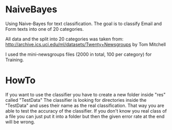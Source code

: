 # NaiveBayes
Using Naive-Bayes for text classification. The goal is to classify Email and Form texts into one of 20 categories.

All data and the split into 20 categories was taken from:
http://archive.ics.uci.edu/ml/datasets/Twenty+Newsgroups
by Tom Mitchell

I used the mini-newsgroups files (2000 in total, 100 per category) for Training.

# HowTo
If you want to use the classifier you have to create a new folder inside "res" called "TestData"
The classifier is looking for directories inside the "TestData" and uses their name as the real classification. 
That way you are able to test the accuracy of the classifier.
If you don't know you real class of a file you can just put it into a folder but then the given error rate at the end will be wrong.
